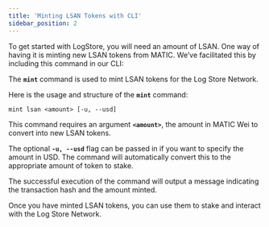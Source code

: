 ```yaml
---
title: 'Minting LSAN Tokens with CLI'
sidebar_position: 2
---
```


To get started with LogStore, you will need an amount of LSAN. One way of having it is minting new LSAN tokens from MATIC. We’ve facilitated this by including this command in our CLI:

The **`mint`** command is used to mint LSAN tokens for the Log Store Network.

Here is the usage and structure of the **`mint`** command:

```
mint lsan <amount> [-u, --usd]
```

This command requires an argument **`<amount>`**, the amount in MATIC Wei to convert into new LSAN tokens.

The optional **`-u, --usd`** flag can be passed in if you want to specify the amount in USD. The command will automatically convert this to the appropriate amount of token to stake.

The successful execution of the command will output a message indicating the transaction hash and the amount minted.

Once you have minted LSAN tokens, you can use them to stake and interact with the Log Store Network.
